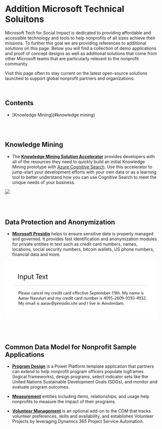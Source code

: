 # Addition Microsoft Technical Soluitons 

Microsoft Tech for Social Impact is dedicated to providing affordable and accessible technology and tools to 
help nonprofits of all sizes achieve their missions. To further this goal we are providing references to additional solutions on this page.  Below you will find a collection of demo applications and proof of concept designs as well as additional solutions that come from other Microsoft teams that are particularly relevant to the nonprofit community.

Visit this page often to stay current on the latest open-source solutions launched to support global nonprofit partners and organizations:   

<br />

## Contents

* [Knowledge Mining](#knowledge mining)


<br />
<br />

<h2>Knowledge Mining</h2>

* The [**Knowledge Mining Solution Accelerator**](https://github.com/Azure-Samples/azure-search-knowledge-mining) provides developers with all of the resources they need to quickly build an initial Knowledge Mining prototype with [Azure Cognitive Search](https://docs.microsoft.com/azure/search/cognitive-search-concept-intro). Use this accelerator to jump-start your development efforts with your own data or as a learning tool to better understand how you can use Cognitive Search to meet the unique needs of your business.

![](https://github.com/Azure-Samples/azure-search-knowledge-mining/raw/main/images/ui.PNG)

<br />
<br />

<h2>Data Protection and Anonymization</h2>

* [**Microsoft Presidio**](https://github.com/microsoft/presidio) helps to ensure sensitive data is properly managed and governed. It provides fast identification and anonymization modules for private entities in text such as credit card numbers, names, locations, social security numbers, bitcoin wallets, US phone numbers, financial data and more.

![](https://github.com/microsoft/presidio/raw/main/docs/assets/changing_text.gif)

<br />
<br />


<h2>Common Data Model for Nonprofit Sample Applications</h2>

* [**Program Design**](https://github.com/microsoft/Industry-Accelerator-Nonprofit/releases) is a Power Platform template application that partners can extend to help nonprofit program officers populate logframes (logical frameworks), design programs, select indicator sets like the United Nations Sustainable Development Goals (SDGs), and monitor and evaluate program outcomes. 

* [**Measurement**](https://github.com/microsoft/Industry-Accelerator-Nonprofit/releases/download/v2.2.3.1/NFP.Accelerator.2.2.-.IATI.User.Guide.docx) entities including items, relationships, and usage help nonprofits to measure the impact of their programs.   

* [**Volunteer Management**](http://Volunteer) is an optional add-on to the CDM that tracks volunteer preferences, skills and availability,  and establishes Volunteer Projects by leveraging Dynamics 365 Project Service Automation. 





